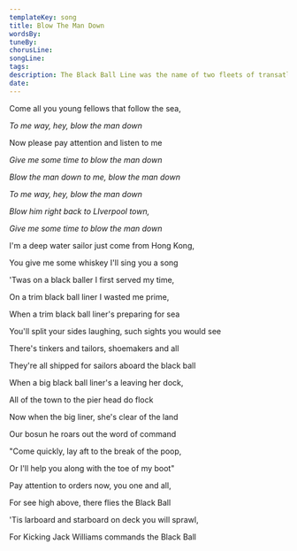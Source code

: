```yaml
---
templateKey: song
title: Blow The Man Down  
wordsBy:
tuneBy:
chorusLine:
songLine:
tags:
description: The Black Ball Line was the name of two fleets of transatlantic packet ships, one based in Liverpool and the other based in the US and boasting some of the finest sailing clippers in the world. The Liverpool branch of the line operated from 1852 until 1871. The 'Kicking Jack Williams' (often incorrectly named 'Jack Rogers' in other versions) was a captain on the American side of the Black Ball Line. Infamous for his tough discipline on board, he became famous for driving the 1,679 ton clipper* Andrew Jackson *on a record-breaking run from New York to San Francisco when he made the voyage in under 90 days in 1859.
date:
---
```

Come all you young fellows that follow the sea,

*To me way, hey, blow the man down*

Now please pay attention and listen to me

*Give me some time to blow the man down*

*Blow the man down to me, blow the man down*

*To me way, hey, blow the man down*

*Blow him right back to LIverpool town,*

*Give me some time to blow the man down*

I'm a deep water sailor just come from Hong Kong,

You give me some whiskey I'll sing you a song

'Twas on a black baller I first served my time,

On a trim black ball liner I wasted me prime,

When a trim black ball liner's preparing for sea

You'll split your sides laughing, such sights you would see

There's tinkers and tailors, shoemakers and all

They're all shipped for sailors aboard the black ball

When a big black ball liner's a leaving her dock,

All of the town to the pier head do flock

Now when the big liner, she's clear of the land

Our bosun he roars out the word of command

"Come quickly, lay aft to the break of the poop,

Or I'll help you along with the toe of my boot"

Pay attention to orders now, you one and all,

For see high above, there flies the Black Ball

'Tis larboard and starboard on deck you will sprawl,

For Kicking Jack Williams commands the Black Ball

